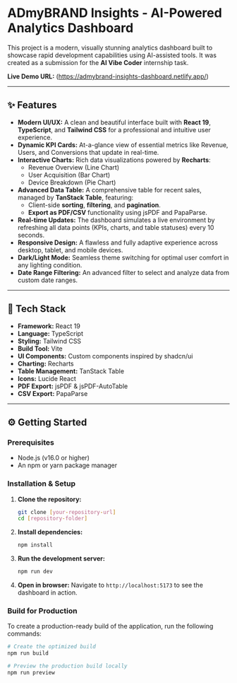 # ADmyBRAND Insights - AI-Powered Analytics Dashboard

This project is a modern, visually stunning analytics dashboard built to showcase rapid development capabilities using AI-assisted tools. It was created as a submission for the **AI Vibe Coder** internship task.

**Live Demo URL:** (https://admybrand-insights-dashboard.netlify.app/)

-----

## ✨ Features

  * **Modern UI/UX:** A clean and beautiful interface built with **React 19**, **TypeScript**, and **Tailwind CSS** for a professional and intuitive user experience.
  * **Dynamic KPI Cards:** At-a-glance view of essential metrics like Revenue, Users, and Conversions that update in real-time.
  * **Interactive Charts:** Rich data visualizations powered by **Recharts**:
      * Revenue Overview (Line Chart)
      * User Acquisition (Bar Chart)
      * Device Breakdown (Pie Chart)
  * **Advanced Data Table:** A comprehensive table for recent sales, managed by **TanStack Table**, featuring:
      * Client-side **sorting**, **filtering**, and **pagination**.
      * **Export as PDF/CSV** functionality using jsPDF and PapaParse.
  * **Real-time Updates:** The dashboard simulates a live environment by refreshing all data points (KPIs, charts, and table statuses) every 10 seconds.
  * **Responsive Design:** A flawless and fully adaptive experience across desktop, tablet, and mobile devices.
  * **Dark/Light Mode:** Seamless theme switching for optimal user comfort in any lighting condition.
  * **Date Range Filtering:** An advanced filter to select and analyze data from custom date ranges.

-----

## 🚀 Tech Stack

  * **Framework:** React 19
  * **Language:** TypeScript
  * **Styling:** Tailwind CSS
  * **Build Tool:** Vite
  * **UI Components:** Custom components inspired by shadcn/ui
  * **Charting:** Recharts
  * **Table Management:** TanStack Table
  * **Icons:** Lucide React
  * **PDF Export:** jsPDF & jsPDF-AutoTable
  * **CSV Export:** PapaParse

-----

## ⚙️ Getting Started

### Prerequisites

  * Node.js (v16.0 or higher)
  * An npm or yarn package manager

### Installation & Setup

1.  **Clone the repository:**

    ```bash
    git clone [your-repository-url]
    cd [repository-folder]
    ```

2.  **Install dependencies:**

    ```bash
    npm install
    ```

3.  **Run the development server:**

    ```bash
    npm run dev
    ```

4.  **Open in browser:** Navigate to `http://localhost:5173` to see the dashboard in action.

### Build for Production

To create a production-ready build of the application, run the following commands:

```bash
# Create the optimized build
npm run build

# Preview the production build locally
npm run preview
```
